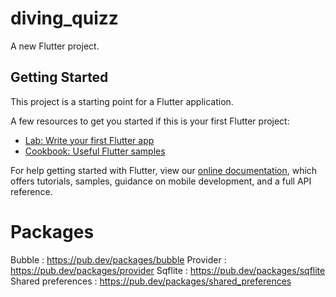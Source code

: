 # diving_quizz

A new Flutter project.

## Getting Started

This project is a starting point for a Flutter application.

A few resources to get you started if this is your first Flutter project:

- [Lab: Write your first Flutter app](https://flutter.dev/docs/get-started/codelab)
- [Cookbook: Useful Flutter samples](https://flutter.dev/docs/cookbook)

For help getting started with Flutter, view our
[online documentation](https://flutter.dev/docs), which offers tutorials,
samples, guidance on mobile development, and a full API reference.

# Packages

Bubble : https://pub.dev/packages/bubble
Provider : https://pub.dev/packages/provider
Sqflite : https://pub.dev/packages/sqflite
Shared preferences : https://pub.dev/packages/shared_preferences
